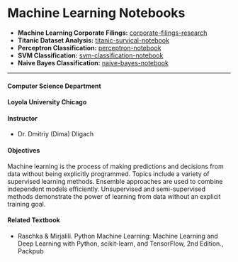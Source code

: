 

Machine Learning Notebooks
==============================
* **Machine Learning Corporate Filings:** [corporate-filings-research](../blob/master/projects/01-secfilings/ml-corporate-filings.pd)
* **Titanic Dataset Analysis:** [titanic-survical-notebook](../blob/master/projects/02-titanic/02-titanic-notebook.ipynb)
* **Perceptron Classification:** [perceptron-notebook](../blob/master/projects/03-classification/03-perceptron-notebook.ipynb)
* **SVM Classification:** [svm-classification-notebook](../blob/master/projects/04-svm-classifier/02-svm-notebook.ipynb)
* **Naive Bayes Classification:** [naive-bayes-notebook](../blob/master/projects/05-naive-bayes/05-naive-bayes.ipynb)
-----

#### Computer Science Department
#### Loyola University Chicago
#### Instructor
* Dr. Dmitriy (Dima) Dligach

#### Objectives

Machine learning is the process of making predictions and decisions from data without being explicitly programmed. Topics include a variety of supervised learning methods. Ensemble approaches are used to combine independent models efficiently. Unsupervised and semi-supervised methods demonstrate the power of learning from data without an explicit training goal.

#### Related Textbook
* Raschka & Mirjalili. Python Machine Learning: Machine Learning and Deep Learning with Python, scikit-learn, and TensorFlow, 2nd Edition., Packpub
